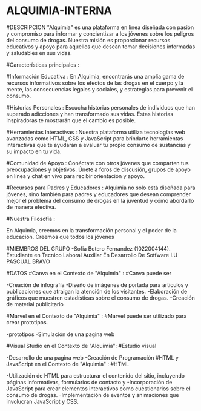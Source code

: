 # ALQUIMIA-INTERNA
#DESCRIPCION
"Alquimia" es una plataforma en línea diseñada con pasión y compromiso para informar y concientizar a los jóvenes sobre los peligros del consumo de drogas. Nuestra misión es proporcionar recursos educativos y apoyo para aquellos que desean tomar decisiones informadas y saludables en sus vidas.

#Características principales :

#Información Educativa : En Alquimia, encontrarás una amplia gama de recursos informativos sobre los efectos de las drogas en el cuerpo y la mente, las consecuencias legales y sociales, y estrategias para prevenir el consumo.

#Historias Personales : Escucha historias personales de individuos que han superado adicciones y han transformado sus vidas. Estas historias inspiradoras te mostrarán que el cambio es posible.

#Herramientas Interactivas : Nuestra plataforma utiliza tecnologías web avanzadas como HTML, CSS y JavaScript para brindarte herramientas interactivas que te ayudarán a evaluar tu propio consumo de sustancias y su impacto en tu vida.

#Comunidad de Apoyo : Conéctate con otros jóvenes que comparten tus preocupaciones y objetivos. Únete a foros de discusión, grupos de apoyo en línea y chat en vivo para recibir orientación y apoyo.

#Recursos para Padres y Educadores : Alquimia no solo está diseñada para jóvenes, sino también para padres y educadores que desean comprender mejor el problema del consumo de drogas en la juventud y cómo abordarlo de manera efectiva.

#Nuestra Filosofía :

En Alquimia, creemos en la transformación personal y el poder de la educación. Creemos que todos los jóvenes

#MIEMBROS DEL GRUPO
-Sofia Botero Fernandez (1022004144). Estudiante en Tecnico Laboral Auxiliar En Desarrollo De Sotfware
I.U PASCUAL BRAVO

#DATOS
#Canva en el Contexto de "Alquimia" :
#Canva puede ser

-Creación de infografía
-Diseño de imágenes de portada para artículos y publicaciones que atraigan la atención de los visitantes.
-Elaboración de gráficos que muestren estadísticas sobre el consumo de drogas.
-Creación de material publicitario

#Marvel en el Contexto de "Alquimia" :
#Marvel puede ser utilizado para crear prototipos.

-prototipos
-Simulación de una pagina web

#Visual Studio en el Contexto de "Alquimia":
#Estudio visual

-Desarrollo de una pagina web
-Creación de Programación 
#HTML y JavaScript en el Contexto de "Alquimia" :
#HTML

-Utilización de HTML para estructurar el contenido del sitio, incluyendo páginas informativas, formularios de contacto y
-Incorporación de JavaScript para crear elementos interactivos como cuestionarios sobre el consumo de drogas.
-Implementación de eventos y animaciones que involucran JavaScript y CSS.



